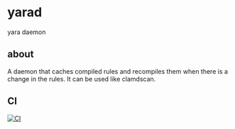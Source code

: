 # yarad
yara daemon

## about
A daemon that caches compiled rules and recompiles them when there is a change in the rules.
It can be used like clamdscan.

## CI
[![CI](https://github.com/n01e0/yarad/actions/workflows/CI.yml/badge.svg)](https://github.com/n01e0/yarad/actions/workflows/CI.yml)
